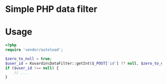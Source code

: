 # Simple PHP data filter
# Usage
```php
<?php
require 'vendor/autoload';

$zero_to_null = true;
$user_id = Kuvardin\DataFilter::getInt($_POST['id'] ?? null, $zero_to_null);
if ($user_id !== null) {
    // ...
}
```
